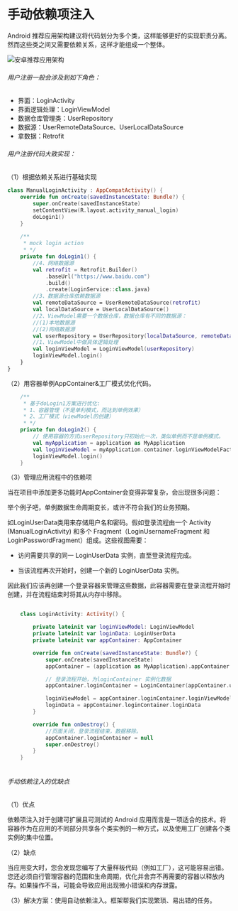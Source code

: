 # 手动依赖项注入

Android 推荐应用架构建议将代码划分为多个类，这样能够更好的实现职责分离。然而这些类之间又需要依赖关系，这样才能组成一个整体。

![安卓推荐应用架构](https://gitee.com/sunnnydaydev/my-pictures/raw/master/github/di/AndroidArchitectureDiagram.png)

###### 用户注册一般会涉及到如下角色：

- 界面：LoginActivity
- 界面逻辑处理：LoginViewModel
- 数据仓库管理类：UserRepository
- 数据源：UserRemoteDataSource、UserLocalDataSource
- 拿数据：Retrofit



###### 用户注册代码大致实现：

（1）根据依赖关系进行基础实现
```kotlin
class ManualLoginActivity : AppCompatActivity() {
    override fun onCreate(savedInstanceState: Bundle?) {
        super.onCreate(savedInstanceState)
        setContentView(R.layout.activity_manual_login)
        doLogin1()
    }
    
    /**
     * mock login action
     * */
    private fun doLogin1() {
        //4、网络数据源
        val retrofit = Retrofit.Builder()
            .baseUrl("https://www.baidu.com")
            .build()
            .create(LoginService::class.java)
        //3、数据源仓库依赖数据源
        val remoteDataSource = UserRemoteDataSource(retrofit)
        val localDataSource = UserLocalDataSource()
        //2、ViewModel需要一个数据仓库，数据仓库有不同的数据源：
        //(1)本地数据源
        //(2)网络数据源
        val userRepository = UserRepository(localDataSource, remoteDataSource)
        //1、ViewModel中做具体逻辑处理
        val loginViewModel = LoginViewModel(userRepository)
        loginViewModel.login()
    }
}
```
（2）用容器单例AppContainer&工厂模式优化代码。

```kotlin
    /**
     * 基于doLogin1方案进行优化:
     * 1、容器管理（不是单利模式，而达到单例效果）
     * 2、工厂模式（viewModel的创建）
     * */
    private fun doLogin2() {
        // 使用容器的方式userRepository只初始化一次，类似单例而不是单例模式。
        val myApplication = application as MyApplication
        val loginViewModel = myApplication.container.loginViewModelFactory.create()
        loginViewModel.login()
    }
```
（3）管理应用流程中的依赖项

当在项目中添加更多功能时AppContainer会变得非常复杂，会出现很多问题：

举个例子吧，单例数据生命周期变长，或许不符合我们的业务预期。

如LoginUserData类用来存储用户名和密码。假如登录流程由一个 Activity (ManualLoginActivity) 和多个 Fragment（LoginUsernameFragment 和 LoginPasswordFragment）组成。这些视图需要：

- 访问需要共享的同一 LoginUserData 实例，直至登录流程完成。

- 当该流程再次开始时，创建一个新的 LoginUserData 实例。

因此我们应该再创建一个登录容器来管理这些数据，此容器需要在登录流程开始时创建，并在流程结束时将其从内存中移除。

```kotlin

    class LoginActivity: Activity() {

        private lateinit var loginViewModel: LoginViewModel
        private lateinit var loginData: LoginUserData
        private lateinit var appContainer: AppContainer

        override fun onCreate(savedInstanceState: Bundle?) {
            super.onCreate(savedInstanceState)
            appContainer = (application as MyApplication).appContainer

            // 登录流程开始，为loginContainer 实例化数据
            appContainer.loginContainer = LoginContainer(appContainer.userRepository)

            loginViewModel = appContainer.loginContainer.loginViewModelFactory.create()
            loginData = appContainer.loginContainer.loginData
        }

        override fun onDestroy() {
            //页面关闭，登录流程结束，数据移除。
            appContainer.loginContainer = null
            super.onDestroy()
        }
    }
    
```

###### 手动依赖注入的优缺点

（1）优点

依赖项注入对于创建可扩展且可测试的 Android 应用而言是一项适合的技术。将容器作为在应用的不同部分共享各个类实例的一种方式，以及使用工厂创建各个类实例的集中位置。

（2）缺点

当应用变大时，您会发现您编写了大量样板代码（例如工厂），这可能容易出错。您还必须自行管理容器的范围和生命周期，优化并舍弃不再需要的容器以释放内存。如果操作不当，可能会导致应用出现微小错误和内存泄露。

（3）解决方案：使用自动依赖注入。框架帮我们实现繁琐、易出错的任务。
